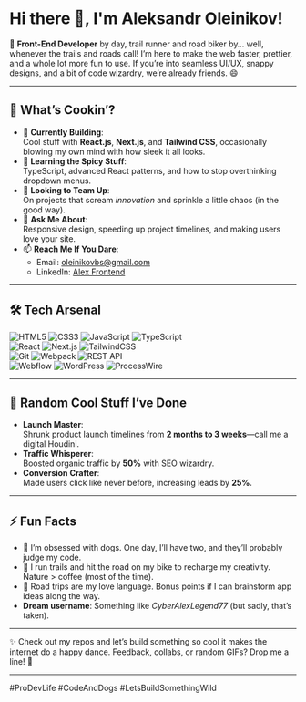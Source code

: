 # Hi there 👋, I'm Aleksandr Oleinikov!

🚀 **Front-End Developer** by day, trail runner and road biker by… well, whenever the trails and roads call! I’m here to make the web faster, prettier, and a whole lot more fun to use. If you’re into seamless UI/UX, snappy designs, and a bit of code wizardry, we’re already friends. 😄

---

## 🌟 What’s Cookin’?

- 🔭 **Currently Building**:  
  Cool stuff with **React.js**, **Next.js**, and **Tailwind CSS**, occasionally blowing my own mind with how sleek it all looks.  
- 🌱 **Learning the Spicy Stuff**:  
  TypeScript, advanced React patterns, and how to stop overthinking dropdown menus.  
- 👯 **Looking to Team Up**:  
  On projects that scream *innovation* and sprinkle a little chaos (in the good way).  
- 💬 **Ask Me About**:  
  Responsive design, speeding up project timelines, and making users love your site.  
- 📫 **Reach Me If You Dare**:  
  - Email: [oleinikovbs@gmail.com](mailto:oleinikovbs@gmail.com)  
  - LinkedIn: [Alex Frontend](https://www.linkedin.com/in/developedbyaleks/)  

---

## 🛠️ Tech Arsenal

![HTML5](https://img.shields.io/badge/HTML5-%23E34F26.svg?style=for-the-badge&logo=html5&logoColor=white)
![CSS3](https://img.shields.io/badge/CSS3-%231572B6.svg?style=for-the-badge&logo=css3&logoColor=white)
![JavaScript](https://img.shields.io/badge/JavaScript-%23F7DF1E.svg?style=for-the-badge&logo=javascript&logoColor=black)
![TypeScript](https://img.shields.io/badge/TypeScript-%23007ACC.svg?style=for-the-badge&logo=typescript&logoColor=white)  
![React](https://img.shields.io/badge/React-%2361DAFB.svg?style=for-the-badge&logo=react&logoColor=black)
![Next.js](https://img.shields.io/badge/Next.js-%23000000.svg?style=for-the-badge&logo=next.js&logoColor=white)
![TailwindCSS](https://img.shields.io/badge/TailwindCSS-%2338B2AC.svg?style=for-the-badge&logo=tailwind-css&logoColor=white)  
![Git](https://img.shields.io/badge/Git-%23F05032.svg?style=for-the-badge&logo=git&logoColor=white)
![Webpack](https://img.shields.io/badge/Webpack-%238DD6F9.svg?style=for-the-badge&logo=webpack&logoColor=black)
![REST API](https://img.shields.io/badge/REST-API-%23FF6F00.svg?style=for-the-badge&logo=postman&logoColor=white)  
![Webflow](https://img.shields.io/badge/Webflow-%236E56FF.svg?style=for-the-badge&logo=webflow&logoColor=white)
![WordPress](https://img.shields.io/badge/WordPress-%2321759B.svg?style=for-the-badge&logo=wordpress&logoColor=white)
![ProcessWire](https://img.shields.io/badge/ProcessWire-%23FF4088.svg?style=for-the-badge)

---

## 🚀 Random Cool Stuff I’ve Done

- **Launch Master**:  
  Shrunk product launch timelines from **2 months to 3 weeks**—call me a digital Houdini.  
- **Traffic Whisperer**:  
  Boosted organic traffic by **50%** with SEO wizardry.  
- **Conversion Crafter**:  
  Made users click like never before, increasing leads by **25%**.

---

## ⚡ Fun Facts

- 🐶 I’m obsessed with dogs. One day, I’ll have two, and they’ll probably judge my code.  
- 🌄 I run trails and hit the road on my bike to recharge my creativity. Nature > coffee (most of the time).  
- 🚗 Road trips are my love language. Bonus points if I can brainstorm app ideas along the way.  
- **Dream username**: Something like *CyberAlexLegend77* (but sadly, that’s taken).

---

✨ Check out my repos and let’s build something so cool it makes the internet do a happy dance. Feedback, collabs, or random GIFs? Drop me a line! 🖤

---

#ProDevLife #CodeAndDogs #LetsBuildSomethingWild

